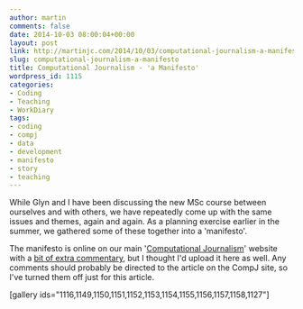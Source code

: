 ```yaml
---
author: martin
comments: false
date: 2014-10-03 08:00:04+00:00
layout: post
link: http://martinjc.com/2014/10/03/computational-journalism-a-manifesto/
slug: computational-journalism-a-manifesto
title: Computational Journalism - 'a Manifesto'
wordpress_id: 1115
categories:
- Coding
- Teaching
- WorkDiary
tags:
- coding
- compj
- data
- development
- manifesto
- story
- teaching
---
```


While Glyn and I have been discussing the new MSc course between ourselves and with others, we have repeatedly come up with the same issues and themes, again and again. As a planning exercise earlier in the summer, we gathered some of these together into a 'manifesto'.

The manifesto is online on our main '[Computational Journalism](http://compj.cs.cf.ac.uk)' website with a [bit of extra commentary](http://compj.cs.cf.ac.uk/2014/09/26/computational-journalism-the-manifesto/), but I thought I'd upload it here as well. Any comments should probably be directed to the article on the CompJ site, so I've turned them off just for this article.

[gallery ids="1116,1149,1150,1151,1152,1153,1154,1155,1156,1157,1158,1127"]


